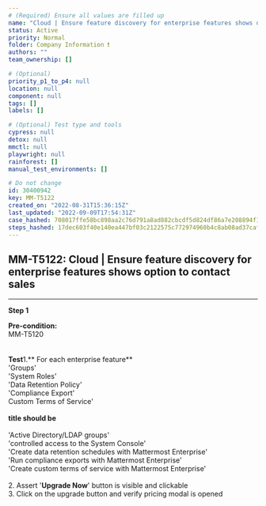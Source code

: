 ```yaml
---
# (Required) Ensure all values are filled up
name: "Cloud | Ensure feature discovery for enterprise features shows option to contact sales"
status: Active
priority: Normal
folder: Company Information ❗
authors: ""
team_ownership: []

# (Optional)
priority_p1_to_p4: null
location: null
component: null
tags: []
labels: []

# (Optional) Test type and tools
cypress: null
detox: null
mmctl: null
playwright: null
rainforest: []
manual_test_environments: []

# Do not change
id: 30400942
key: MM-T5122
created_on: "2022-08-31T15:36:15Z"
last_updated: "2022-09-09T17:54:31Z"
case_hashed: 708017ffe58bc898aa2c76d791a8ad882cbcdf5d824df86a7e208894f185d6c1b9ca1bce7b6a2fa2893a4e46871f8800
steps_hashed: 17dec603f40e140ea447bf03c2122575c772974960b4c8ab08ad37cafb840598bc943cf13e219f14bc098702310b87ef
---
```


<!-- (Auto-generated) Based on frontmatter's "key" and "name" -->

## MM-T5122: Cloud | Ensure feature discovery for enterprise features shows option to contact sales

---

**Step 1**

**Pre-condition:**\
MM-T5120\
\
\
**Test**1.\*\* For each enterprise feature\*\*\
'Groups'\
'System Roles'\
'Data Retention Policy'\
'Compliance Export'\
Custom Terms of Service'\
\
**title should be**\
\
'Active Directory/LDAP groups'\
'controlled access to the System Console'\
'Create data retention schedules with Mattermost Enterprise'\
'Run compliance exports with Mattermost Enterprise'\
'Create custom terms of service with Mattermost Enterprise'\
\
2\. Assert '**Upgrade Now**' button is visible and clickable\
3\. Click on the upgrade button and verify pricing modal is opened
